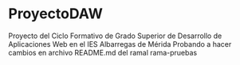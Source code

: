 # ProyectoDAW
Proyecto del Ciclo Formativo de Grado Superior de Desarrollo de Aplicaciones Web en el IES Albarregas de Mérida
Probando a hacer cambios en archivo README.md del ramal rama-pruebas
